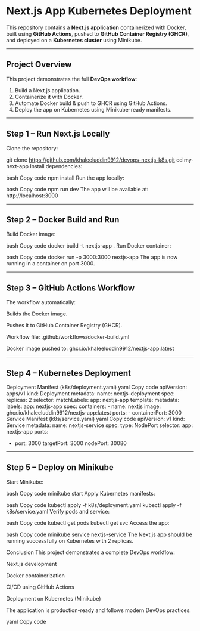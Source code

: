 # Next.js App Kubernetes Deployment

This repository contains a **Next.js application** containerized with Docker, built using **GitHub Actions**, pushed to **GitHub Container Registry (GHCR)**, and deployed on a **Kubernetes cluster** using Minikube.

---

## Project Overview

This project demonstrates the full **DevOps workflow**:

1. Build a Next.js application.
2. Containerize it with Docker.
3. Automate Docker build & push to GHCR using GitHub Actions.
4. Deploy the app on Kubernetes using Minikube-ready manifests.

---

## Step 1 – Run Next.js Locally

Clone the repository:


git clone https://github.com/khaleeluddin9912/devops-nextjs-k8s.git
cd my-next-app
Install dependencies:

bash
Copy code
npm install
Run the app locally:

bash
Copy code
npm run dev
The app will be available at: http://localhost:3000

---

## Step 2 – Docker Build and Run
Build Docker image:

bash
Copy code
docker build -t nextjs-app .
Run Docker container:

bash
Copy code
docker run -p 3000:3000 nextjs-app
The app is now running in a container on port 3000.

---

## Step 3 – GitHub Actions Workflow
The workflow automatically:

Builds the Docker image.

Pushes it to GitHub Container Registry (GHCR).

Workflow file: .github/workflows/docker-build.yml

Docker image pushed to: ghcr.io/khaleeluddin9912/nextjs-app:latest

---

## Step 4 – Kubernetes Deployment
Deployment Manifest (k8s/deployment.yaml)
yaml
Copy code
apiVersion: apps/v1
kind: Deployment
metadata:
  name: nextjs-deployment
spec:
  replicas: 2
  selector:
    matchLabels:
      app: nextjs-app
  template:
    metadata:
      labels:
        app: nextjs-app
    spec:
      containers:
      - name: nextjs
        image: ghcr.io/khaleeluddin9912/nextjs-app:latest
        ports:
        - containerPort: 3000
Service Manifest (k8s/service.yaml)
yaml
Copy code
apiVersion: v1
kind: Service
metadata:
  name: nextjs-service
spec:
  type: NodePort
  selector:
    app: nextjs-app
  ports:
  - port: 3000
    targetPort: 3000
    nodePort: 30080

---

## Step 5 – Deploy on Minikube
Start Minikube:

bash
Copy code
minikube start
Apply Kubernetes manifests:

bash
Copy code
kubectl apply -f k8s/deployment.yaml
kubectl apply -f k8s/service.yaml
Verify pods and service:

bash
Copy code
kubectl get pods
kubectl get svc
Access the app:

bash
Copy code
minikube service nextjs-service
The Next.js app should be running successfully on Kubernetes with 2 replicas.

Conclusion
This project demonstrates a complete DevOps workflow:

Next.js development

Docker containerization

CI/CD using GitHub Actions

Deployment on Kubernetes (Minikube)

The application is production-ready and follows modern DevOps practices.

yaml
Copy code

